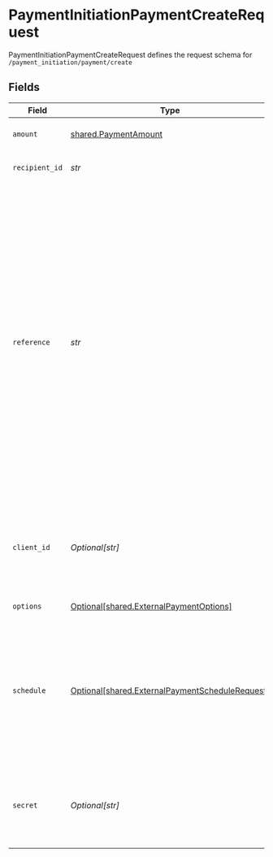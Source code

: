 # PaymentInitiationPaymentCreateRequest

PaymentInitiationPaymentCreateRequest defines the request schema for `/payment_initiation/payment/create`


## Fields

| Field                                                                                                                                                                                                                                                                                                                                                                                                                                                                                                                          | Type                                                                                                                                                                                                                                                                                                                                                                                                                                                                                                                           | Required                                                                                                                                                                                                                                                                                                                                                                                                                                                                                                                       | Description                                                                                                                                                                                                                                                                                                                                                                                                                                                                                                                    |
| ------------------------------------------------------------------------------------------------------------------------------------------------------------------------------------------------------------------------------------------------------------------------------------------------------------------------------------------------------------------------------------------------------------------------------------------------------------------------------------------------------------------------------ | ------------------------------------------------------------------------------------------------------------------------------------------------------------------------------------------------------------------------------------------------------------------------------------------------------------------------------------------------------------------------------------------------------------------------------------------------------------------------------------------------------------------------------ | ------------------------------------------------------------------------------------------------------------------------------------------------------------------------------------------------------------------------------------------------------------------------------------------------------------------------------------------------------------------------------------------------------------------------------------------------------------------------------------------------------------------------------ | ------------------------------------------------------------------------------------------------------------------------------------------------------------------------------------------------------------------------------------------------------------------------------------------------------------------------------------------------------------------------------------------------------------------------------------------------------------------------------------------------------------------------------ |
| `amount`                                                                                                                                                                                                                                                                                                                                                                                                                                                                                                                       | [shared.PaymentAmount](../../models/shared/paymentamount.md)                                                                                                                                                                                                                                                                                                                                                                                                                                                                   | :heavy_check_mark:                                                                                                                                                                                                                                                                                                                                                                                                                                                                                                             | The amount and currency of a payment                                                                                                                                                                                                                                                                                                                                                                                                                                                                                           |
| `recipient_id`                                                                                                                                                                                                                                                                                                                                                                                                                                                                                                                 | *str*                                                                                                                                                                                                                                                                                                                                                                                                                                                                                                                          | :heavy_check_mark:                                                                                                                                                                                                                                                                                                                                                                                                                                                                                                             | The ID of the recipient the payment is for.                                                                                                                                                                                                                                                                                                                                                                                                                                                                                    |
| `reference`                                                                                                                                                                                                                                                                                                                                                                                                                                                                                                                    | *str*                                                                                                                                                                                                                                                                                                                                                                                                                                                                                                                          | :heavy_check_mark:                                                                                                                                                                                                                                                                                                                                                                                                                                                                                                             | A reference for the payment. This must be an alphanumeric string with at most 18 characters and must not contain any special characters (since not all institutions support them).<br/>In order to track settlement via Payment Confirmation, each payment must have a unique reference. If the reference provided through the API is not unique, Plaid will adjust it.<br/>Both the originally provided and automatically adjusted references (if any) can be found in the `reference` and `adjusted_reference` fields, respectively. |
| `client_id`                                                                                                                                                                                                                                                                                                                                                                                                                                                                                                                    | *Optional[str]*                                                                                                                                                                                                                                                                                                                                                                                                                                                                                                                | :heavy_minus_sign:                                                                                                                                                                                                                                                                                                                                                                                                                                                                                                             | Your Plaid API `client_id`. The `client_id` is required and may be provided either in the `PLAID-CLIENT-ID` header or as part of a request body.                                                                                                                                                                                                                                                                                                                                                                               |
| `options`                                                                                                                                                                                                                                                                                                                                                                                                                                                                                                                      | [Optional[shared.ExternalPaymentOptions]](../../models/shared/externalpaymentoptions.md)                                                                                                                                                                                                                                                                                                                                                                                                                                       | :heavy_minus_sign:                                                                                                                                                                                                                                                                                                                                                                                                                                                                                                             | Additional payment options                                                                                                                                                                                                                                                                                                                                                                                                                                                                                                     |
| `schedule`                                                                                                                                                                                                                                                                                                                                                                                                                                                                                                                     | [Optional[shared.ExternalPaymentScheduleRequest]](../../models/shared/externalpaymentschedulerequest.md)                                                                                                                                                                                                                                                                                                                                                                                                                       | :heavy_minus_sign:                                                                                                                                                                                                                                                                                                                                                                                                                                                                                                             | The schedule that the payment will be executed on. If a schedule is provided, the payment is automatically set up as a standing order. If no schedule is specified, the payment will be executed only once.                                                                                                                                                                                                                                                                                                                    |
| `secret`                                                                                                                                                                                                                                                                                                                                                                                                                                                                                                                       | *Optional[str]*                                                                                                                                                                                                                                                                                                                                                                                                                                                                                                                | :heavy_minus_sign:                                                                                                                                                                                                                                                                                                                                                                                                                                                                                                             | Your Plaid API `secret`. The `secret` is required and may be provided either in the `PLAID-SECRET` header or as part of a request body.                                                                                                                                                                                                                                                                                                                                                                                        |